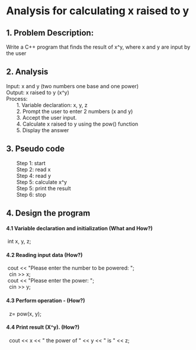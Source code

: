 # Analysis for calculating x raised to y

  ## 1. Problem Description: 
Write a C++ program that finds the result of x^y, where x and y are input by the user

  ## 2. Analysis
Input: x and y (two numbers one base and one power)<br/>
Output: x raised to y (x^y)<br/>
Process: <br/>
  1. Variable declaration: x, y, z<br/>
  2. Prompt the user to enter 2 numbers (x and y)<br/>
  3. Accept the user input.<br/>
  4. Calculate x raised to y using the pow() function<br/>
  5. Display the answer

  ## 3. Pseudo code
  Step 1: start<br/>
  Step 2: read x <br/>
  Step 4: read y <br/>
  Step 5: calculate x^y <br/>
  Step 5: print the result<br/>
  Step 6: stop<br/>
  
## 4. Design the program

#### 4.1 Variable declaration and initialization (What and How?)
&nbsp;int x, y, z;<br/>
#### 4.2 Reading input data (How?)
&nbsp;cout << "Please enter the number to be powered: ";<br/>
 &nbsp;   cin >> x;<br/>
 &nbsp;cout << "Please enter the power: ";<br/>
 &nbsp;   cin >> y;<br/>
    
 #### 4.3 Perform operation - (How?)
&nbsp; z= pow(x, y);
#### 4.4 Print result (X^y). (How?)
&nbsp; cout << x << " the power of " << y << " is " << z;<br/>
